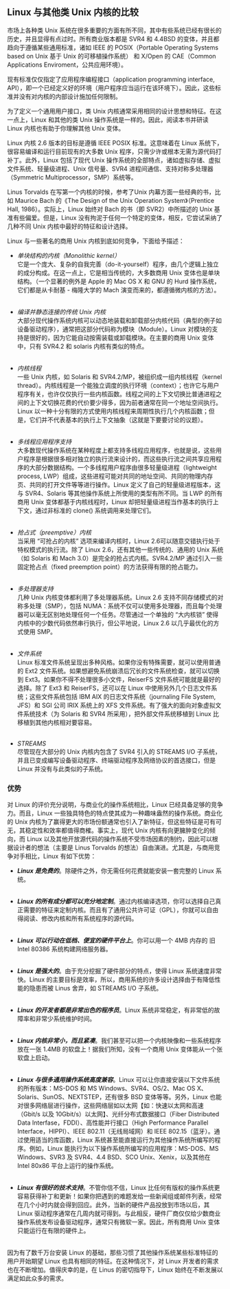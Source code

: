 ## Linux 与其他类 Unix 内核的比较

市场上各种类 Unix 系统在很多重要的方面有所不同，其中有些系统已经有很长的历史，并且显得有点过时。所有商业版本都是 SVR4 和 4.4BSD 的变体，并且都趋向于遵循某些通用标准，诸如 IEEE 的 POSIX（Portable Operating Systems based on Unix 基于 Unix 的可移植操作系统） 和 X/Open 的 CAE（Common Applications Enviroment，公共应用环境）。

现有标准仅仅指定了应用程序编程接口（application programming interface, API），即一个已经定义好的环境（用户程序应当运行在该环境下）。因此，这些标准并没有对内核的内部设计施加任何限制。

为了定义一个通用用户接口，类 Unix 内核通常采用相同的设计思想和特征。在这一点上，Linux 和其他的类 Unix 操作系统是一样的。因此，阅读本书并研读 Linux 内核也有助于你理解其他 Unix 变体。

Linux 内核 2.6 版本的目标是遵循 IEEE POSIX 标准。这意味着在 Linux 系统下，很容易编译和运行目前现有的大多数 Unix 程序，只需少许或根本无需为源代码打补丁。此外，Linux 包括了现代 Unix 操作系统的全部特点，诸如虚拟存储、虚拟文件系统、轻量级进程、Unix 信号量、SVR4 进程间通信、支持对称多处理器（Symmetric Multiprocessor，SMP）系统等。

Linus Torvalds 在写第一个内核的时候，参考了Unix 内幕方面一些经典的书，比如 Maurice Bach 的《The Design of the Unix Operation System》（Prentice Hall, 1986）。实际上，Linux 始终对 Bach 的书（即 SVR2）中所描述的 Unix 基准有些偏爱。但是，Linux 没有拘泥于任何一个特定的变体，相反，它尝试采纳了几种不同 Unix 内核中最好的特征和设计选择。

Linux 与一些著名的商用 Unix 内核到底如何竞争，下面给予描述：

* *单块结构的内核（Monolithic kernel）*  
它是一个庞大、复杂的自我完善（do-it-yourself）程序，由几个逻辑上独立的成分构成。在这一点上，它是相当传统的，大多数商用 Unix 变体也是单块结构。（一个显著的例外是 Apple 的 Mac OS X 和 GNU 的 Hurd 操作系统，它们都是从卡耐基 - 梅隆大学的 Mach 演变而来的，都遵循微内核的方法）。  
&emsp;

* *编译并静态连接的传统 Unix 内核*  
大部分现代操作系统内核可以动态地装载和卸载部分内核代码（典型的例子如设备驱动程序），通常把这部分代码称为模块（Module）。Linux 对模块的支持是很好的，因为它能自动按需装载或卸载模块。在主要的商用 Unix 变体中，只有 SVR4.2 和 solaris 内核有类似的特点。  
&emsp;

* *内核线程*  
一些 Unix 内核，如 Solaris 和 SVR4.2/MP，被组织成一组内核线程（kernel thread）。内核线程是一个能独立调度的执行环境（context）；也许它与用户程序有关，也许仅仅执行一些内核函数。线程之间的上下文切换比普通进程之间的上下文切换花费的代价要少得多，因为前者通常在同一个地址空间执行。Linux 以一种十分有限的方式使用内核线程来周期性执行几个内核函数；但是，它们并不代表基本的执行上下文抽象（这就是下要要讨论的议题）。  
&emsp;

* *多线程应用程序支持*  
大多数现代操作系统在某种程度上都支持多线程应用程序，也就是说，这些用户程序是根据很多相对独立的执行流来设计的，而这些执行流之间共享应用程序的大部分数据结构。一个多线程用户程序由很多轻量级进程（lightweight process, LWP）组成，这些进程可能对共同的地址空间、共同的物理内存页、共同的打开文件等等进行操作。Linux 定义了自己的轻量级进程版本，这与 SVR4、Solaris 等其他操作系统上所使用的类型有所不同。当 LWP 的所有商用 Unix 变体都基于内核线程时，Linux 却把轻量级进程当作基本的执行上下文，通过非标准的 clone() 系统调用来处理它们。  
&emsp;

* *抢占式（preemptive）内核*  
当采用 “可抢占的内核” 选项来编译内核时，Linux 2.6可以随意交错执行处于特权模式的执行流。除了 Linux 2.6，还有其他一些传统的、通用的 Unix 系统（如 Solaris 和 Mach 3.0）是完全的抢占式内核。SVR4.2/MP 通过引入一些固定抢占点（fixed preemption point）的方法获得有限的抢占能力。  
&emsp;

* *多处理器支持*  
几种 Unix 内核变体都利用了多处理器系统。Linux 2.6 支持不同存储模式的对称多处理（SMP），包括 NUMA：系统不仅可以使用多处理器，而且每个处理器可以毫无区别地处理任何一个任务。尽管通过一个单独的 “大内核锁” 使得内核中的少数代码依然串行执行，但公平地说，Linux 2.6 以几乎最优化的方式使用 SMP。  
&emsp;

* *文件系统*  
Linux 标准文件系统呈现出多种风格。如果你没有特殊需要，就可以使用普通的 Ext2 文件系统。如果想避免系统崩溃后冗长的文件系统检查，就可以切换到 Ext3。如果你不得不处理很多小文件，ReiserFS 文件系统可能就是最好的选择。除了 Ext3 和 ReiserFS，还可以在 Linux 中使用另外几个日志文件系统；这些文件系统包括 IBM AIX 的日志文件系统（journaling File System, JFS）和 SGI 公司 IRIX 系统上的 XFS 文件系统。有了强大的面向对象虚拟文件系统技术（为 Solaris 和 SVR4 所采用），把外部文件系统移植到 Linux 比移植到其他内核相对要容易。  
&emsp;

* *STREAMS*  
尽管现在大部分的 Unix 内核内包含了 SVR4 引入的 STREAMS I/O 子系统，并且已变成编写设备驱动程序、终端驱动程序及网络协议的首选接口，但是 Linux 并没有与此类似的子系统。

### 优势

对 Linux 的评价充分说明，与商业化的操作系统相比，Linux 已经具备足够的竞争力。而且，Linux 一些独具特色的特点使其成为一种趣味盎然的操作系统。商业化的 Unix 内核为了赢得更大的市场份额通常也引入了新特征，但这些特征是可有可无，其稳定性和效率都值得商榷。事实上，现代 Unix 内核有向更臃肿变化的倾向，而 Linux 以及其他开放源代码的操作系统不受市场因素的制约，因此可以根据设计者的想法（主要是 Linus Torvalds 的想法）自由演进。尤其是，与商用竞争对手相比，Linux 有如下优势：

* ***Linux 是免费的***。除硬件之外，你无需任何花费就能安装一套完整的 Linux 系统。  
&emsp;

* ***Linux 的所有成分都可以充分地定制***。通过内核编译选项，你可以选择自己真正需要的特征来定制内核。而且有了通用公共许可证（GPL），你就可以自由得阅读、修改内核和所有系统程序的源代码。  
&emsp;

* ***Linux 可以行动在低档、便宜的硬件平台上***。你可以用一个 4MB 内存的 旧 Intel 80386 系统构建网络服务器。  
&emsp;

* ***Linux 是强大的***。由于充分挖掘了硬件部分的特点，使得 Linux 系统速度非常快。Linux 的主要目标是效率，所以，商用系统的许多设计选择由于有降低性能的隐患而被 Linus 舍弃，如 STREAMS I/O 子系统。  
&emsp;

* ***Linux 的开发者都是非常出色的程序员***。Linux 系统非常稳定，有非常低的故障率和非常少系统维护时间。  
&emsp;

* ***Linux 内核非常小，而且紧凑***。我们甚至可以把一个内核映像和一些系统程序放在一张 1.4MB 的软盘上！据我们所知，没有一个商用 Unix 变体能从一个张软盘上启动。  
&emsp;

* ***Linux 与很多通用操作系统高度兼容***。Linux 可以让你直接安装以下文件系统的所有版本：MS-DOS 和 MS Windows、SVR4、OS/2、Mac OS X、Solaris、SunOS、NEXTSTEP，还有很多 BSD 变体等等。另外，Linux 也能对很多网络层进行操作，这些网络层如以太网【如：快速以太网和高速（Gbit/s 以及 10Gbit/s）以太网】、光纤分布式数据接口（Fiber Distributed Data Interfase，FDDI）、高性能并行接口（High Performance Parallel Interface，HIPPI）、IEEE 802.11（无线局域网）和 IEEE 802.15（蓝牙）。通过使用适当的库函数，Linux 系统甚至能直接运行为其他操作系统所编写的程序。例如，Linux 能执行为以下操作系统所编写的应用程序：MS-DOS、MS Windows、SVR3 及 SVR4、4.4 BSD、SCO Unix、Xenix，以及其他在 Intel 80x86 平台上运行的操作系统。  
&emsp;

* ***Linux 有很好的技术支持***。不管你信不信，Linux 比任何有版权的操作系统更容易获得补丁和更新！如果你把遇到的难题发给一些新闻组或邮件列表，经常在几个小时内就会得到回应。此外，当新的硬件产品投放到市场以后，其 Linux 驱动程序通常在几周内就可得到。与此相反，硬件厂商仅仅给少数商业操作系统发布设备驱动程序，通常只有微软一家。因此，所有商用 Unix 变体只能运行在有限的硬件上。  
&emsp;

因为有了数千万台安装 Linux 的基础，那些习惯了其他操作系统某些标准特征的用户开始期望 Linux 也具有相同的特征。在这种情况下，对 Linux 开发者的需求也在不断增加。值得庆幸的是，在 Linus 的密切指导下，Linux 始终在不断发展以满足如此众多的需求。

